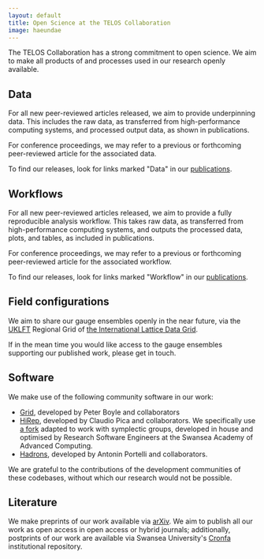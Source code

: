 ```yaml
---
layout: default
title: Open Science at the TELOS Collaboration
image: haeundae
---
```


The TELOS Collaboration has a strong commitment to open science.
We aim to make all products of and processes used in our research openly available.

## Data

For all new peer-reviewed articles released,
we aim to provide underpinning data.
This includes the raw data,
as transferred from high-performance computing systems,
and processed output data,
as shown in publications.

For conference proceedings,
we may refer to a previous or forthcoming peer-reviewed article
for the associated data.

To find our releases,
look for links marked "Data" in our [publications](/publications).

## Workflows

For all new peer-reviewed articles released,
we aim to provide a fully reproducible analysis workflow.
This takes raw data,
as transferred from high-performance computing systems,
and outputs the processed data, plots, and tables,
as included in publications.

For conference proceedings,
we may refer to a previous or forthcoming peer-reviewed article
for the associated workflow.

To find our releases,
look for links marked "Workflow" in our [publications](/publications).

## Field configurations

We aim to share our gauge ensembles openly in the near future,
via the [UKLFT][uklft] Regional Grid of [the International Lattice Data Grid][ildg].

If in the mean time you would like access to
the gauge ensembles supporting our published work,
please get in touch.

## Software

We make use of the following community software in our work:

- [Grid][grid], developed by Peter Boyle and collaborators
- [HiRep][hirep],
  developed by Claudio Pica and collaborators.
  We specifically use [a fork][hirep-spn] adapted to work with symplectic groups,
  developed in house
  and optimised by Research Software Engineers
  at the Swansea Academy of Advanced Computing.
- [Hadrons][hadrons],
  developed by Antonin Portelli and collaborators.

We are grateful to the contributions of the development communities of these codebases,
without which our research would not be possible.

## Literature

We make preprints of our work available via [arXiv][arxiv].
We aim to publish all our work as open access in open access or hybrid journals;
additionally,
postprints of our work are available via
Swansea University's [Cronfa][cronfa] institutional repository.

[arxiv]: https://arxiv.org
[cronfa]: https://cronfa.swan.ac.uk
[grid]: https://github.com/paboyle/Grid
[hadrons]: https://github.com/aportelli/Hadrons
[hirep]: https://github.com/claudiopica/HiRep
[hirep-spn]: https://github.com/sa2c/HiRep
[ildg]: https://hpc.desy.de/ildg/
[uklft]: https://generic.wordpress.soton.ac.uk/uklft/
